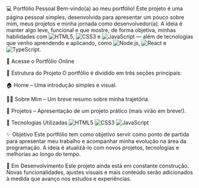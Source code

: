 💻 Portfólio Pessoal
Bem-vindo(a) ao meu portfólio!
Este projeto é uma página pessoal simples, desenvolvida para apresentar um pouco sobre mim, meus projetos e minha jornada como desenvolvedor(a). A ideia é manter algo leve, funcional e que mostre, de forma objetiva, minhas habilidades com ![HTML5](https://img.shields.io/badge/HTML5-E34F26?style=flat-square&logo=html5&logoColor=white), ![CSS3](https://img.shields.io/badge/CSS3-1572B6?style=flat-square&logo=css3&logoColor=white) e ![JavaScript](https://img.shields.io/badge/JavaScript-F7DF1E?style=flat-square&logo=javascript&logoColor=black) — além de tecnologias que venho aprendendo e aplicando, como ![Node.js](https://img.shields.io/badge/Node.js-339933?style=flat-square&logo=nodedotjs&logoColor=white), ![React](https://img.shields.io/badge/React-20232A?style=flat-square&logo=react&logoColor=61DAFB) e ![TypeScript](https://img.shields.io/badge/TypeScript-3178C6?style=flat-square&logo=typescript&logoColor=white).

📍 Acesse o Portfólio Online

🧭 Estrutura do Projeto
O portfólio é dividido em três seções principais:

🏠 Home – Uma introdução simples e visual.

🙋‍♂️ Sobre Mim – Um breve resumo sobre minha trajetória.

💼 Projetos – Apresentação de um projeto prático (mais virão em breve!).

🚀 Tecnologias Utilizadas
![HTML5](https://img.shields.io/badge/HTML5-E34F26?style=flat-square&logo=html5&logoColor=white)
![CSS3](https://img.shields.io/badge/CSS3-1572B6?style=flat-square&logo=css3&logoColor=white)
![JavaScript](https://img.shields.io/badge/JavaScript-F7DF1E?style=flat-square&logo=javascript&logoColor=black)

✨ Objetivo
Este portfólio tem como objetivo servir como ponto de partida para apresentar meu trabalho e acompanhar minha evolução na área da programação. A ideia é atualizá-lo com novos projetos, tecnologias e melhorias ao longo do tempo.

🚧 Em Desenvolvimento
Este projeto ainda está em constante construção.
Novas funcionalidades, ajustes visuais e mais conteúdo serão adicionados à medida que avanço nos estudos e experiências.
